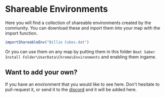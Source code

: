 # Shareable Environments
Here you will find a collection of shareable environments created by the community. You can download these and inport them into your map with the import function.
```ts
importShareableEnv("Billie Cubes.dat")
```
Or you can use them on any map by putting them in this folder `Beat Saber Install Folder\UserData\Chroma\Environments` and enabling them ingame.

## Want to add your own?

If you have an environment that you would like to see here. Don't hesitate to pull-request it, or send it to the [discord](https://discord.gg/Q9fvu7Bn87) and it will be added here.